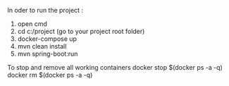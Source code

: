 
In oder to run the project :

1. open cmd
2. cd c:/project (go to your project root folder)
3. docker-compose up
4. mvn clean install
5. mvn spring-boot:run

To stop and remove all working containers
docker stop $(docker ps -a -q)
docker rm $(docker ps -a -q)


